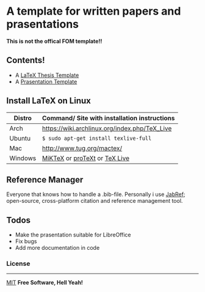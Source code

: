 # A template for written papers and prasentations
**This is not the offical FOM template!!**

## Contents!

  - A [LaTeX Thesis Template](https://gitlab.com/schubilab/thesis-templates/-/tree/master/thesis_template)
  - A [Prasentation Template](https://gitlab.com/schubilab/thesis-templates/-/blob/master/praesentation_template/FOM_presentation_template.pptx)

## Install LaTeX on Linux
| Distro | Command/ Site with installation instructions |
| ------ | ------ |
| Arch | https://wiki.archlinux.org/index.php/TeX_Live |
| Ubuntu | ```$ sudo apt-get install texlive-full``` |
| Mac | http://www.tug.org/mactex/ |
| Windows | [MiKTeX](https://miktex.org/) or [proTeXt](http://www.tug.org/protext/) or [TeX Live](http://www.tug.org/texlive/) |

## Reference Manager

Everyone that knows how to handle a .bib-file.
Personally i use [JabRef](https://www.jabref.org/#); open-source, cross-platform citation and reference management tool.

## Todos
 - Make the prasentation suitable for LibreOffice
 - Fix bugs
 - Add more documentation in code


### License
----

[MIT](https://gitlab.com/schubilab/thesis-templates/-/blob/master/LICENSE)
**Free Software, Hell Yeah!**


